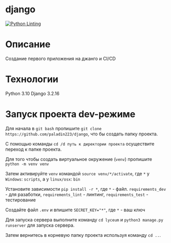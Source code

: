 # django
[![Python Linting](https://github.com/paladin223/django/actions/workflows/python-package.yml/badge.svg)](https://github.com/paladin223/django/actions/workflows/python-package.yml)

# Описание
Создание первого приложения на джанго и CI/CD

# Технологии
Python 3.10 Django 3.2.16

# Запуск проекта dev-режиме
Для начала в `git bash` пропишите `git clone https://github.com/paladin223/django`, что бы создать папку проекта.

С помощью команды `cd /d путь к директории проекта` осуществите переход к папке проекта.

Для того чтобы создать виртуальное окружение (`venv`) пропишите `python -m venv venv`

Затем активируйте `venv` командой `source venv/*/activate`, где `*` у `Windows`: `scripts`, а у `linux/osx`: `bin`

Установите зависимости  `pip install -r *`, где `*` - файл. `requirements_dev` - для разаботки, `requirements_lint` - линтинг, `requirements_test` - тестирование

Создайте файл `.env` и впишите `SECRET_KEY="*"`, где `*` - ваш ключ

Для запуска сервера выполните команду `cd lyceum` и `python3 manage.py runserver` для запуска сервера. 

Затем вернитесь в корневую папку проекта используя команду `cd ..`.
